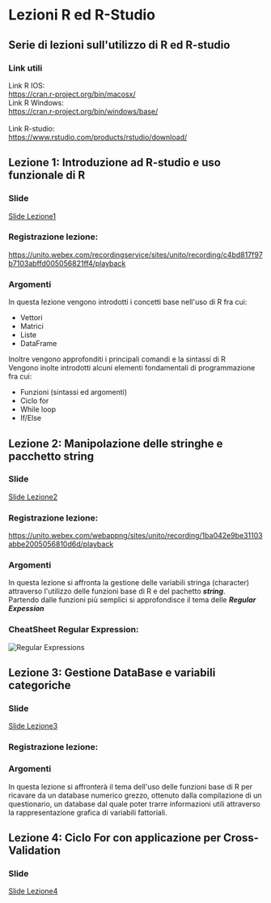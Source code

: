 # Lezioni R ed R-Studio
## Serie di lezioni sull'utilizzo di R ed R-studio
### Link utili
Link R IOS:<br>
https://cran.r-project.org/bin/macosx/ <br>
Link R Windows:<br>
https://cran.r-project.org/bin/windows/base/<br>
<br>
Link R-studio:<br>
https://www.rstudio.com/products/rstudio/download/<br>


## Lezione 1: Introduzione ad R-studio e uso funzionale di R
### Slide
[Slide Lezione1](https://htmlpreview.github.io/?https://github.com/DoctorFrancescoCalabrese/Lezioni-R-ed-R-Studio/blob/main/Slide/Lezione1_Intro.html)
### Registrazione lezione:<br>
https://unito.webex.com/recordingservice/sites/unito/recording/c4bd817f97b7103abffd005056821ff4/playback <br>
### Argomenti
In questa lezione vengono introdotti i concetti base nell'uso di R fra cui:<br>
- Vettori
- Matrici
- Liste
- DataFrame

Inoltre vengono approfonditi i principali comandi e la sintassi di R <br>
Vengono inolte introdotti alcuni elementi fondamentali di programmazione fra cui:<br>
- Funzioni (sintassi ed argomenti)
- Ciclo for
- While loop
- If/Else


## Lezione 2: Manipolazione delle stringhe e pacchetto string
### Slide
[Slide Lezione2](https://htmlpreview.github.io/?https://github.com/DoctorFrancescoCalabrese/Lezioni-R-ed-R-Studio/blob/main/Slide/Lezione2_Stringhe.html)
### Registrazione lezione:<br>
https://unito.webex.com/webappng/sites/unito/recording/1ba042e9be31103abbe2005056810d6d/playback
### Argomenti
In questa lezione si affronta la gestione delle variabili stringa (character) attraverso l'utilizzo delle funzioni base di R e del pachetto ***string***. <br>
Partendo dalle funzioni più semplici si approfondisce il tema delle ***Regular Expession***
### CheatSheet Regular Expression:
![Regular Expressions](https://denhamcoder.files.wordpress.com/2019/11/110719_1134_netregexche1.png)


## Lezione 3: Gestione DataBase e variabili categoriche
### Slide
[Slide Lezione3](https://htmlpreview.github.io/?https://github.com/DoctorFrancescoCalabrese/Lezioni-R-ed-R-Studio/blob/main/Slide/Lezione3_DataBase.html)
### Registrazione lezione:<br>
### Argomenti
In questa lezione si affronterà il tema dell'uso delle funzioni base di R per ricavare da un database numerico grezzo, ottenuto dalla compilazione di un questionario, un database dal quale poter trarre informazioni utili attraverso la rappresentazione grafica di variabili fattoriali.<br>

## Lezione 4: Ciclo For con applicazione per Cross-Validation
### Slide
[Slide Lezione4](https://htmlpreview.github.io/?https://github.com/DoctorFrancescoCalabrese/Lezioni-R-ed-R-Studio/blob/main/Slide/Lezione3_Ciclo-For.html)
